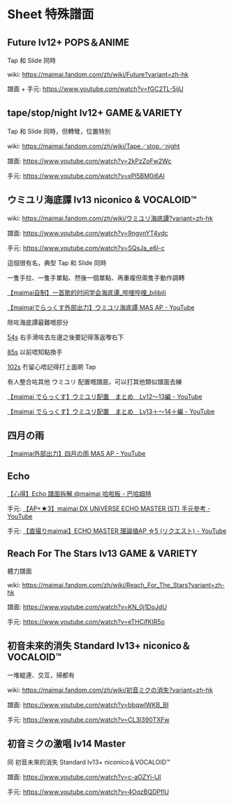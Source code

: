 # Sheet 特殊譜面

## Future lv12+ POPS＆ANIME

Tap 和 Slide 同時

wiki: https://maimai.fandom.com/zh/wiki/Future?variant=zh-hk

譜面 + 手元: https://www.youtube.com/watch?v=fGC2TL-5ijU

## tape/stop/night lv12+ GAME＆VARIETY

Tap 和 Slide 同時，但轉彎，位置特別

wiki: https://maimai.fandom.com/zh/wiki/Tape／stop／night

譜面: https://www.youtube.com/watch?v=2kPzZoFw2Wc

手元: https://www.youtube.com/watch?v=xPl5BM0j6AI

## ウミユリ海底譚 lv13 niconico & VOCALOID™

wiki: https://maimai.fandom.com/zh/wiki/ウミユリ海底譚?variant=zh-hk

譜面: https://www.youtube.com/watch?v=9ngvnYT4ydc

手元: https://www.youtube.com/watch?v=SQsJa_e6l-c

這個很有名，典型 Tap 和 Slide 同時

一隻手拉、一隻手單點、然後一個單點、再重複但兩隻手動作調轉

[【maimai自制】一首歌的时间学会海底谭_哔哩哔哩_bilibili](https://www.bilibili.com/video/BV18v411u7MV/)

[【maimaiでらっくす外部出力】ウミユリ海底譚 MAS AP - YouTube](https://youtu.be/9ngvnYT4ydc?t=69)

除咗海底譚最難嘅部分

[54s](https://youtu.be/9ngvnYT4ydc?t=54) 右手滑咗去左邊之後要記得落返嚟右下

[85s](https://youtu.be/9ngvnYT4ydc?t=85) 以前唔知點換手 

[102s](https://youtu.be/9ngvnYT4ydc?t=102) 冇留心唔記得打上面啲 Tap

有人整合咗其他 ウミユリ 配置嘅譜面，可以打其他類似譜面去練

[【maimai でらっくす】ウミユリ配置　まとめ　Lv12～13編 - YouTube](https://www.youtube.com/watch?v=IR1i5DDXVSU)

[【maimai でらっくす】ウミユリ配置　まとめ　Lv13＋～14＋編 - YouTube](https://www.youtube.com/watch?v=z1REy8HnrUQ)

## 四月の雨

[【maimai外部出力】四月の雨 MAS AP - YouTube](https://www.youtube.com/watch?v=C4BYTh1WzdY)

## Echo 

[【心得】Echo 譜面拆解 @maimai 哈啦板 - 巴哈姆特](https://forum.gamer.com.tw/C.php?bsn=21890&snA=975)

手元: [【AP+★3】maimai DX UNiVERSE ECHO MASTER (ST) 手元參考 - YouTube](https://www.youtube.com/watch?v=KqO3VEYdDDQ)

手元: [【直撮りmaimai】ECHO MASTER 理論値AP ☆5 (リクエスト) - YouTube](https://www.youtube.com/watch?v=zBhkasKh_fY)

## Reach For The Stars lv13 GAME & VARIETY

體力譜面

wiki: https://maimai.fandom.com/zh/wiki/Reach_For_The_Stars?variant=zh-hk

譜面: https://www.youtube.com/watch?v=KN_0j1DoJdU

手元: https://www.youtube.com/watch?v=eTHCifKIR5o

## 初音未來的消失 Standard lv13+ niconico＆VOCALOID™

一堆縱連、交互，掃都有

wiki: https://maimai.fandom.com/zh/wiki/初音ミクの消失?variant=zh-hk

譜面: https://www.youtube.com/watch?v=bbqwIWKB_BI

手元: https://www.youtube.com/watch?v=CL3I390TXFw

## 初音ミクの激唱 lv14 Master

同 初音未來的消失 Standard lv13+ niconico＆VOCALOID™

譜面: https://www.youtube.com/watch?v=c-aOZYi-lJI

手元: https://www.youtube.com/watch?v=4OqzBQDPflU 


